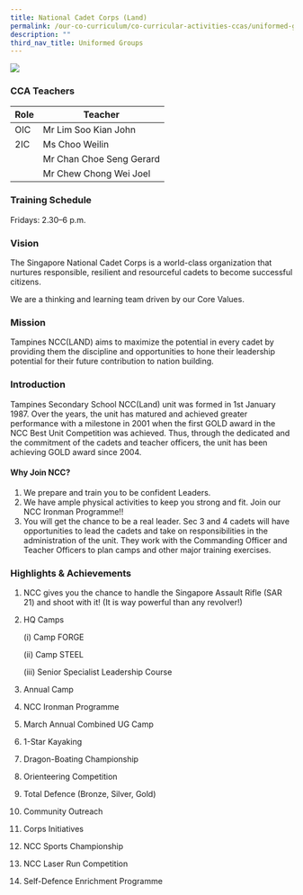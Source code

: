 ```yaml
---
title: National Cadet Corps (Land)
permalink: /our-co-curriculum/co-curricular-activities-ccas/uniformed-groups/national-cadet-corps-land/
description: ""
third_nav_title: Uniformed Groups
---
```

![](/images/2023_ncc_01.JPG)

### CCA Teachers

| Role | Teacher | 
| -------- | -------- | 
| OIC     | Mr Lim Soo Kian John     | 
| 2IC     | Ms Choo Weilin     | 
|      | Mr Chan Choe Seng Gerard     | 
|      | Mr Chew Chong Wei Joel     | 


### Training Schedule
Fridays: 2.30–6 p.m. 

### Vision
The Singapore National Cadet Corps is a world-class organization that nurtures responsible, resilient and resourceful cadets to become successful citizens.

We are a thinking and learning team driven by our Core Values.

### Mission
Tampines NCC(LAND) aims to maximize the potential in every cadet by providing them the discipline and opportunities to hone their leadership potential for their future contribution to nation building.

### Introduction
Tampines Secondary School NCC(Land) unit was formed in 1st January 1987. Over the years, the unit has matured and achieved greater performance with a milestone in 2001 when the first GOLD award in the NCC Best Unit Competition was achieved. Thus, through the dedicated and the commitment of the cadets and teacher officers, the unit has been achieving GOLD award since 2004.

#### Why Join NCC?

1. We prepare and train you to be confident Leaders.
2. We have ample physical activities to keep you strong and fit. Join our NCC Ironman Programme!!
3. You will get the chance to be a real leader. Sec 3 and 4 cadets will have opportunities to lead the cadets and take on responsibilities in the administration of the unit. They work with the Commanding Officer and Teacher Officers to plan camps and other major training exercises.

### Highlights & Achievements

1. NCC gives you the chance to handle the Singapore Assault Rifle (SAR 21) and shoot with it! (It is way powerful than any revolver!)
    
2. HQ Camps
    
    (i) Camp FORGE
    
    (ii) Camp STEEL
    
    (iii) Senior Specialist Leadership Course
    
3. Annual Camp
    
4. NCC Ironman Programme
    
5. March Annual Combined UG Camp
    
6. 1-Star Kayaking
    
7. Dragon-Boating Championship
    
8. Orienteering Competition
    
9. Total Defence (Bronze, Silver, Gold)
    
10. Community Outreach
    
11. Corps Initiatives
    
12. NCC Sports Championship
    
13. NCC Laser Run Competition
    
14. Self-Defence Enrichment Programme